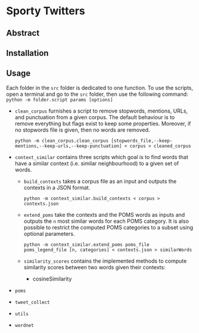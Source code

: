# Sporty Twitters

## Abstract

<!-- The 
correlation between well-being and exercising users

- use of twitter to get a big amount of data
- use of sport tracker apps to get users that exercise
- extension of poms to "compute" the well-being of users

- create a classifier able to detect users that exercise
 -->
## Installation
<!-- 
written in python using packages X,Y, etc

which package do I have to install? (links, short description) -->

## Usage

Each folder in the `src` folder is dedicated to one function. To use the scripts, open a terminal and go to the `src` folder, then use the following command: `python -m folder.script params [options]`

- `clean_corpus` furnishes a script to remove stopwords, mentions, URLs, and punctuation from a given corpus. The default behaviour is to remove everything but flags exist to keep some properties. Moreover, if no stopwords file is given, then no words are removed.

	`python -m clean_corpus.clean_corpus [stopwords_file,--keep-mentions,--keep-urls,--keep-punctuation] < corpus > cleaned_corpus`

- `context_similar` contains three scripts which goal is to find words that have a similar context (i.e. similar neighbourhood) to a given set of words.
	- `build_contexts` takes a corpus file as an input and outputs the contexts in a JSON format.

		`python -m context_similar.build_contexts < corpus > contexts.json`

	- `extend_poms` take the contexts and the POMS words as inputs and outputs the `n` most similar words for each POMS category. It is also possible to restrict the computed POMS categories to a subset using optional parameters.

		`python -m context_similar.extend_poms poms_file poms_legend_file [n, categories] < contexts.json > similarWords`

	- `similarity_scores` contains the implemented methods to compute similarity scores between two words given their contexts:
		- cosineSimilarity

- `poms` 
- `tweet_collect`
- `utils`
- `wordnet`